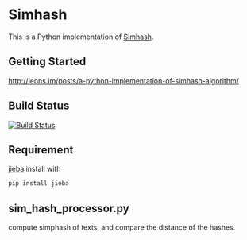 Simhash
===========

This is a Python implementation of [Simhash](http://www.wwwconference.org/www2007/papers/paper215.pdf).

## Getting Started

<http://leons.im/posts/a-python-implementation-of-simhash-algorithm/>

## Build Status

[![Build Status](https://travis-ci.org/leonsim/simhash.png?branch=master)](https://travis-ci.org/leonsim/simhash)

## Requirement
[jieba](https://github.com/fxsjy/jieba)
install with
```bash
pip install jieba
```


## sim_hash_processor.py

compute simphash of texts, and compare the distance of the hashes.


